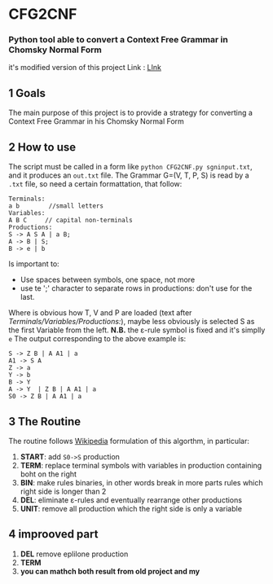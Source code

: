 # CFG2CNF
### Python tool able to convert a Context Free Grammar in Chomsky Normal Form
it's modified version of this project
Link : [LInk](https://github.com/adelmassimo/CFG2CNF)
## 1 Goals
The main purpose of this project is to provide a strategy for converting a Context Free Grammar in his Chomsky Normal Form

## 2 How to use
The script must be called in a form like ``python CFG2CNF.py sgninput.txt``, and it produces an ``out.txt`` file.
The Grammar G=(V, T, P, S) is read by a `.txt` file, so need a certain formattation, that follow:
```
Terminals:
a b        //small letters 
Variables:
A B C     // capital non-terminals
Productions:
S -> A S A | a B;
A -> B | S;
B -> e | b 
```
Is important to:
* Use spaces between symbols, one space, not more
* use te ';' character to separate rows in productions: don't use for the last.

Where is obvious how T, V and P are loaded (text after *Terminals/Variables/Productions:*), maybe less obviously is selected S as the first Variable from the left.
**N.B.** the ε-rule symbol is fixed and it's simplly ``e``
The output corresponding to the above example is:
```
S -> Z B | A A1 | a
A1 -> S A
Z -> a
Y -> b
B -> Y 
A -> Y  | Z B | A A1 | a
S0 -> Z B | A A1 | a

```

## 3 The Routine
The routine follows [Wikipedia](https://en.wikipedia.org/wiki/Chomsky_normal_form) formulation of this algorthm, in particular:
1. **START**: add ``S0->S`` production
2. **TERM**: replace terminal symbols with variables in production containing boht on the right
3. **BIN**: make rules binaries, in other words break in more parts rules which right side is longer than 2
4. **DEL**: eliminate ε-rules and eventually rearrange other productions
5. **UNIT**: remove all production which the right side is only a variable


## 4 improoved part

1. **DEL** remove eplilone production
2. **TERM** 
3. **you can mathch both result from old project and my**

